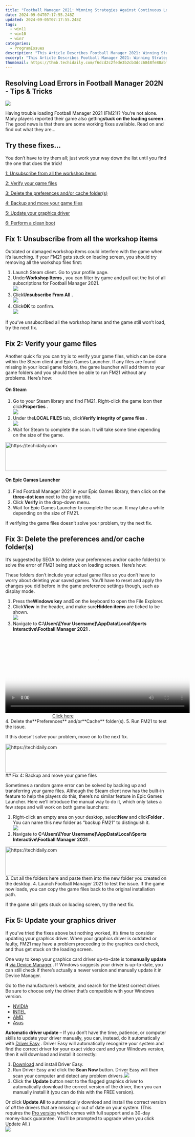 ```yaml
---
title: "Football Manager 2021: Winning Strategies Against Continuous Load Delays"
date: 2024-09-04T07:17:55.248Z
updated: 2024-09-05T07:17:55.248Z
tags:
  - win11
  - win10
  - win7
categories:
  - ProgramIssues
description: "This Article Describes Football Manager 2021: Winning Strategies Against Continuous Load Delays"
excerpt: "This Article Describes Football Manager 2021: Winning Strategies Against Continuous Load Delays"
thumbnail: https://thmb.techidaily.com/f6dcd2c2fede3b2cb3dcc6848fe88abf8a7dec3247c70ab93e5f0cabcdb1f025.jpg
---
```


## Resolving Load Errors in Football Manager 202N - Tips & Tricks

![](https://images.drivereasy.com/wp-content/uploads/2021/08/loading-screen-1200x750.jpg)

 Having trouble loading Football Manager 2021 (FM21)? You’re not alone. Many players reported their game also getting**stuck on the loading screen** . The good news is that there are some working fixes available. Read on and find out what they are…

## Try these fixes…

 You don’t have to try them all; just work your way down the list until you find the one that does the trick!

[1: Unsubscribe from all the workshop items](https://tools.techidaily.com/drivereasy/download/)

[2: Verify your game files](https://tools.techidaily.com/drivereasy/download/)

[3: Delete the preferences and/or cache folder(s)](https://www.drivereasy.com/knowledge/football-manager-2021-stuck-on-loading-screen/#fix3)

[4: Backup and move your game files](https://tools.techidaily.com/drivereasy/download/)

[5: Update your graphics driver](https://tools.techidaily.com/drivereasy/download/)

[6: Perform a clean boot](https://tools.techidaily.com/drivereasy/download/)

## Fix 1: Unsubscribe from all the workshop items

 Outdated or damaged workshop items could interfere with the game when it’s launching. If your FM21 gets stuck on loading screen, you should try removing all the workshop files first:

1. Launch Steam client. Go to your profile page.
2. Under**Workshop Items** , you can filter by game and pull out the list of all subscriptions for Football Manager 2021.  
![](https://images.drivereasy.com/wp-content/uploads/2021/08/filter-by-game.jpg)
3. Click**Unsubscribe From All** .  
![](https://images.drivereasy.com/wp-content/uploads/2021/08/unsubscribe-from-all.jpg)
4. Click**OK** to confirm.  
![](https://images.drivereasy.com/wp-content/uploads/2021/08/confirm-unsubscription.jpg)

 If you’ve unsubscribed all the workshop items and the game still won’t load, try the next fix.

## Fix 2: Verify your game files

 Another quick fix you can try is to verify your game files, which can be done within the Steam client and Epic Games Launcher. If any files are found missing in your local game folders, the game launcher will add them to your game folders and you should then be able to run FM21 without any problems. Here’s how:

#### On Steam

1. Go to your Steam library and find FM21\. Right-click the game icon then click**Properties** .  
![](https://images.drivereasy.com/wp-content/uploads/2021/06/steam-rightclick-properties.jpeg)
2. Under the**LOCAL FILES** tab, click**Verify integrity of game files** .  
![](https://images.drivereasy.com/wp-content/uploads/2021/06/steam-verify-game-files%E5%89%AF%E6%9C%AC.jpg)
3. Wait for Steam to complete the scan. It will take some time depending on the size of the game.
<!-- affiliate ads begin -->
<a href="https://appsumo.8odi.net/c/5597632/2002019/7443" target="_top" id="2002019">
  <img src="//a.impactradius-go.com/display-ad/7443-2002019" border="0" alt="https://techidaily.com" width="728" height="90"/>
</a>
<img height="0" width="0" src="https://appsumo.8odi.net/i/5597632/2002019/7443" style="position:absolute;visibility:hidden;" border="0" />
<!-- affiliate ads end -->

#### On Epic Games Launcher

1. Find Football Manager 2021 in your Epic Games library, then click on the **three-dot icon** next to the game title.
2. Click **Verify** in the drop-down menu.
3. Wait for Epic Games Launcher to complete the scan. It may take a while depending on the size of FM21.

 If verifying the game files doesn’t solve your problem, try the next fix.

## Fix 3: Delete the preferences and/or cache folder(s)

 It’s suggested by SEGA to delete your preferences and/or cache folder(s) to solve the error of FM21 being stuck on loading screen. Here’s how:

 These folders don’t include your actual game files so you don’t have to worry about deleting your saved games. You’ll have to reset and apply the changes you did before in the game preference settings though, such as display mode.

1. Press the**Windows key** and**E** on the keyboard to open the File Explorer.
2. Click**View** in the header, and make sure**Hidden items** are ticked to be shown.  
![](https://images.drivereasy.com/wp-content/uploads/2021/08/hidden-items.jpg)
3. Navigate to **C:\\Users\\\[Your Username\]\\AppData\\Local\\Sports Interactive\\Football Manager 2021** .
<!-- affiliate ads begin -->
<span id="1983573">
					<video width="576" height="240" style="cursor:pointer"
           poster="//a.impactradius-go.com/display-clicktoplayimage/1983573.png"
           onclick="if(!this.playClicked){this.play();this.setAttribute('controls',true);this.playClicked=true;}">
	   <source src="//a.impactradius-go.com/display-ad/22993-1983573">
	   <img src="//a.impactradius-go.com/display-clicktoplayimage/1983573.png" style="border: none; height: 100%; width: 100%; object-fit: contain">
	</video>
	<div style="width:360px;text-align:center"><a href="javascript:window.open(decodeURIComponent('https%3A%2F%2Fhomestyler.sjv.io%2Fc%2F5597632%2F1983573%2F22993'), '_blank');void(0);">Click here</a></div>
</span>
<img height="0" width="0" src="https://imp.pxf.io/i/5597632/1983573/22993" style="position:absolute;visibility:hidden;" border="0" />
<!-- affiliate ads end -->
4. Delete the**Preferences** and/or**Cache** folder(s).
5. Run FM21 to test the issue.

If this doesn’t solve your problem, move on to the next fix.

<!-- affiliate ads begin -->
<a href="https://aligracehair.sjv.io/c/5597632/1886003/19272" target="_top" id="1886003">
  <img src="//a.impactradius-go.com/display-ad/19272-1886003" border="0" alt="https://techidaily.com" width="728" height="90"/>
</a>
<img height="0" width="0" src="https://aligracehair.sjv.io/i/5597632/1886003/19272" style="position:absolute;visibility:hidden;" border="0" />
<!-- affiliate ads end -->
## Fix 4: Backup and move your game files

 Sometimes a random game error can be solved by backing up and transferring your game files. Although the Steam client now has the built-in feature to help the players do this, there’s no similar feature in Epic Games Launcher. Here we’ll introduce the manual way to do it, which only takes a few steps and will work on both game launchers:

1. Right-click an empty area on your desktop, select**New** and click**Folder** . You can name this new folder as “backup FM21” to distinguish it.  
![](https://images.drivereasy.com/wp-content/uploads/2021/08/new-folder.jpg)
2. Navigate to **C:\\Users\\\[Your Username\]\\AppData\\Local\\Sports Interactive\\Football Manager 2021** .
<!-- affiliate ads begin -->
<a href="https://laganoo.pxf.io/c/5597632/1484909/16446" target="_top" id="1484909">
  <img src="//a.impactradius-go.com/display-ad/16446-1484909" border="0" alt="https://techidaily.com" width="728" height="90"/>
</a>
<img height="0" width="0" src="https://laganoo.pxf.io/i/5597632/1484909/16446" style="position:absolute;visibility:hidden;" border="0" />
<!-- affiliate ads end -->
3. Cut all the folders here and paste them into the new folder you created on the desktop.
4. Launch Football Manager 2021 to test the issue. If the game now loads, you can copy the game files back to the original installation path.

If the game still gets stuck on loading screen, try the next fix.

## Fix 5: Update your graphics driver

 If you’ve tried the fixes above but nothing worked, it’s time to consider updating your graphics driver. When your graphics driver is outdated or faulty, FM21 may have a problem proceeding to the graphics card check, and thus get stuck on the loading screen.

 One way to keep your graphics card driver up-to-date is to**manually update it** [via Device Manager](https://tools.techidaily.com/drivereasy/download/) . If Windows suggests your driver is up-to-date, you can still check if there’s actually a newer version and manually update it in Device Manager.

 Go to the manufacturer’s website, and search for the latest correct driver. Be sure to choose only the driver that’s compatible with your Windows version.

* [NVIDIA](https://tools.techidaily.com/drivereasy/download/)
* [INTEL](https://downloadcenter.intel.com/product/80939/Graphics)
* [AMD](https://www.amd.com/en/support)
* [Asus](https://www.asus.com/support/Download-Center/)

**Automatic driver update** – If you don’t have the time, patience, or computer skills to update your driver manually, you can, instead, do it automatically with [Driver Easy](https://tools.techidaily.com/drivereasy/download/) . Driver Easy will automatically recognize your system and find the correct driver for your exact video card and your Windows version, then it will download and install it correctly:

1. [Download](https://tools.techidaily.com/drivereasy/download/) and install Driver Easy.
2. Run Driver Easy and click the **Scan Now** button. Driver Easy will then scan your computer and detect any problem drivers.![](https://images.drivereasy.com/wp-content/uploads/2021/04/1-5.jpg)
3. Click the **Update**  button next to the flagged graphics driver to automatically download the correct version of the driver, then you can manually install it (you can do this with the FREE version).  

 Or click **Update All** to automatically download and install the correct version of _all_ the drivers that are missing or out of date on your system. (This requires the [Pro version](https://tools.techidaily.com/drivereasy/download/) which comes with full support and a 30-day money-back guarantee. You’ll be prompted to upgrade when you click Update All.)  
![](https://images.drivereasy.com/wp-content/uploads/2021/05/DE-scan-update-graphics.jpg)

<!-- affiliate ads begin -->
<span id="701707">
					<video width="1536" height="864" style="cursor:pointer"
           poster="//a.impactradius-go.com/display-clicktoplayimage/701707.png"
           onclick="if(!this.playClicked){this.play();this.setAttribute('controls',true);this.playClicked=true;}">
	   <source src="//a.impactradius-go.com/display-ad/7443-701707">
	   <img src="//a.impactradius-go.com/display-clicktoplayimage/701707.png" style="border: none; height: 100%; width: 100%; object-fit: contain">
	</video>
	<div style="width:960px;text-align:center"><a href="javascript:window.open(decodeURIComponent('https%3A%2F%2Fappsumo.8odi.net%2Fc%2F5597632%2F701707%2F7443'), '_blank');void(0);">Click here</a></div>
</span>
<img height="0" width="0" src="https://imp.pxf.io/i/5597632/701707/7443" style="position:absolute;visibility:hidden;" border="0" />
<!-- affiliate ads end -->
**The Pro version of Driver Easy** comes with full technical support.  
 If you need assistance, please contact **Driver Easy’s support team** at **[support@drivereasy.com](https://tools.techidaily.com/drivereasy/download/) .**

 Restart your PC for the new driver to take effect. If your Football Manager 2021 still gets stuck on loading screen, try the last fix.

## Fix 6: Perform a clean boot

 A clean boot will start your PC with the minimum sets of drivers and services that Windows requires to run.

 By doing a clean boot, you can identify if any background program is interfering with Football Manager 2021, and thus causing the error.

**Here’s how to perform a clean boot:**

1. In the search bar next to the Start button, type**msconfig** then click**System Configuration** .  
![](https://images.drivereasy.com/wp-content/uploads/2021/04/2021-04-28_16-38-17.jpg)
2. Under the**Services** tab, check**Hide all Microsoft services** , then click**Disable all** and**OK** .  
![](https://images.drivereasy.com/wp-content/uploads/2021/04/2021-04-28_16-40-15.jpg)
3. Switch to the**Startup** tab, click**Open Task Manager** .  
<!-- affiliate ads begin -->
<a href="https://aligracehair.sjv.io/c/5597632/2087239/19272" target="_top" id="2087239">
  <img src="//a.impactradius-go.com/display-ad/19272-2087239" border="0" alt="https://techidaily.com" width="728" height="90"/>
</a>
<img height="0" width="0" src="https://aligracehair.sjv.io/i/5597632/2087239/19272" style="position:absolute;visibility:hidden;" border="0" />
<!-- affiliate ads end -->
 (Windows 7 users: right-click anywhere empty on your taskbar to find the option of task manager.)  
![](https://images.drivereasy.com/wp-content/uploads/2021/04/2021-04-28_16-45-12.jpg)
4. Under**Startup** tab, click each startup item then click**Disable** until you’ve disabled all startup items.  
<!-- affiliate ads begin -->
<a href="https://aligracehair.sjv.io/c/5597632/1959712/19272" target="_top" id="1959712">
  <img src="//a.impactradius-go.com/display-ad/19272-1959712" border="0" alt="https://techidaily.com" width="728" height="90"/>
</a>
<img height="0" width="0" src="https://aligracehair.sjv.io/i/5597632/1959712/19272" style="position:absolute;visibility:hidden;" border="0" />
<!-- affiliate ads end -->
![](https://images.drivereasy.com/wp-content/uploads/2021/04/2021-04-28_16-48-33.jpg)
5. Restart your PC.
<!-- affiliate ads begin -->
<a href="https://aligracehair.sjv.io/c/5597632/2016148/19272" target="_top" id="2016148">
  <img src="//a.impactradius-go.com/display-ad/19272-2016148" border="0" alt="https://techidaily.com" width="728" height="90"/>
</a>
<img height="0" width="0" src="https://aligracehair.sjv.io/i/5597632/2016148/19272" style="position:absolute;visibility:hidden;" border="0" />
<!-- affiliate ads end -->

 If Football Manager 2021 still gets stuck on loading screen, you can consider reinstalling the whole game, or contact SEGA for support.

 If FM21 now starts, this means at least one of the programs you disabled was causing the problem.  
  
**Here’s how to find out which one(s):**

1. In the search bar next to the Start button, type**msconfig** then click**System Configuration** .  
![](https://images.drivereasy.com/wp-content/uploads/2021/04/2021-04-28_16-38-17.jpg)
2. Under the**Services** tab, tick the**Hide all Microsoft services** checkbox**,** then tick the checkboxes in front of**the first five items** in the list.  
 Then click**Apply** and**OK** .  
![](https://images.drivereasy.com/wp-content/uploads/2021/04/2021-04-28_16-53-16.jpg)
3. Reboot your computer and launch FM21\. If it once again won’t launch, then you know that one of the services you ticked above is conflicting with it. If it_does_ launch, then the above five services are fine, and you’ll have to keep looking for the offending service.
4. Repeat steps 2 and 3 above until you find the service that conflicts with FM21.  

 NOTE: We recommend testing five items in a group since it’s more efficient, but you’re welcome to do it at your own pace.

 If you don’t find any problematic services, you’ll need to test the startup items.**Here’s how:**

1. Right-click anywhere empty on your taskbar and click**Task Manager** .  
![](https://images.drivereasy.com/wp-content/uploads/2021/04/2021-04-25_15-29-08.jpg)
2. Switch to the**Startup** tab, and**enable the first five startup items** .  
<!-- affiliate ads begin -->
<a href="https://appsumo.8odi.net/c/5597632/2094429/7443" target="_top" id="2094429">
  <img src="//a.impactradius-go.com/display-ad/7443-2094429" border="0" alt="https://techidaily.com" width="728" height="90"/>
</a>
<img height="0" width="0" src="https://appsumo.8odi.net/i/5597632/2094429/7443" style="position:absolute;visibility:hidden;" border="0" />
<!-- affiliate ads end -->
![](https://images.drivereasy.com/wp-content/uploads/2021/04/2021-04-28_16-59-36.jpg)
3. Reboot and try launching Football Manager 2021.
4. Repeat until you find the startup item that’s conflicting with FM21.
5. Disable the problem program and reboot your PC.

---

 Hopefully this article helps and you can now load FM21 and enjoy the game! Please feel free to leave a comment if you have any suggestions or questions.

* [Epic Games Launcher](https://tools.techidaily.com/drivereasy/download/)
* [game error](https://tools.techidaily.com/drivereasy/download/)
* [Steam](https://tools.techidaily.com/drivereasy/download/)

<ins class="adsbygoogle"
     style="display:block"
     data-ad-format="autorelaxed"
     data-ad-client="ca-pub-7571918770474297"
     data-ad-slot="1223367746"></ins>



<ins class="adsbygoogle"
     style="display:block"
     data-ad-client="ca-pub-7571918770474297"
     data-ad-slot="8358498916"
     data-ad-format="auto"
     data-full-width-responsive="true"></ins>


